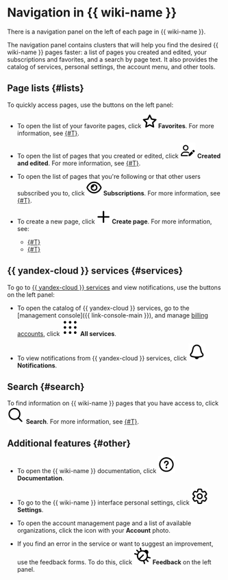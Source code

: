 # Navigation in {{ wiki-name }}

There is a navigation panel on the left of each page in {{ wiki-name }}.

The navigation panel contains clusters that will help you find the desired {{ wiki-name }} pages faster: a list of pages you created and edited, your subscriptions and favorites, and a search by page text. It also provides the catalog of services, personal settings, the account menu, and other tools.

## Page lists {#lists}

To quickly access pages, use the buttons on the left panel:

* To open the list of your favorite pages, click ![](../_assets/wiki/svg/fav.svg) **Favorites**. For more information, see [{#T}](notifications.md).

* To open the list of pages that you created or edited, click ![](../_assets/wiki/svg/edited-icon.svg) **Created and edited**. For more information, see [{#T}](my-pages.md).

* To open the list of pages that you're following or that other users subscribed you to, click ![](../_assets/wiki/svg/subscriptions.svg) **Subscriptions**. For more information, see [{#T}](notifications.md).

* To create a new page, click ![](../_assets/wiki/svg/create-page.svg) **Create page**. For more information, see:
   * [{#T}](create-page.md)
   * [{#T}](create-grid.md)


## {{ yandex-cloud }} services {#services}

To go to [{{ yandex-cloud }} services](../overview/) and view notifications, use the buttons on the left panel:

* To open the catalog of {{ yandex-cloud }} services, go to the [management console]({{ link-console-main }}), and manage [billing accounts](../billing/), click ![](../_assets/wiki/svg/dots.svg) **All services**.


* To view notifications from {{ yandex-cloud }} services, click ![](../_assets/wiki/svg/notifications.svg) **Notifications**.

## Search {#search}

To find information on {{ wiki-name }} pages that you have access to, click ![](../_assets/wiki/svg/search.svg) **Search**. For more information, see [{#T}](search.md).

## Additional features {#other}

* To open the {{ wiki-name }} documentation, click ![](../_assets/wiki/svg/docs.svg) **Documentation**.

* To go to the {{ wiki-name }} interface personal settings, click ![](../_assets/wiki/svg/settings.svg) **Settings**.

* To open the account management page and a list of available organizations, click the icon with your **Account** photo.

* If you find an error in the service or want to suggest an improvement, use the feedback forms. To do this, click ![](../_assets/wiki/svg/feedback.svg) **Feedback** on the left panel.